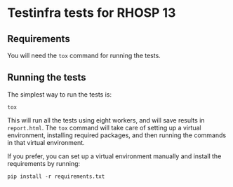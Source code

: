 # Testinfra tests for RHOSP 13

## Requirements

You will need the `tox` command for running the tests.

## Running the tests

The simplest way to run the tests is:

```
tox
```

This will run all the tests using eight workers, and will save results in `report.html`. The `tox` command will take care of setting up a virtual environment, installing required packages, and then running the commands in that virtual environment.

If you prefer, you can set up a virtual environment manually and install the requirements by running:

```
pip install -r requirements.txt
```
